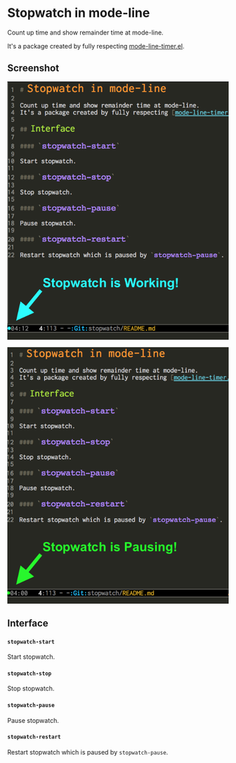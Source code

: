 # Stopwatch in mode-line

Count up time and show remainder time at mode-line.

It's a package created by fully respecting [mode-line-timer.el](https://github.com/syohex/emacs-mode-line-timer).

## Screenshot
![working](image/working.png)

![pausing](image/pausing.png)

## Interface

#### `stopwatch-start`

Start stopwatch.

#### `stopwatch-stop`

Stop stopwatch.

#### `stopwatch-pause`

Pause stopwatch.

#### `stopwatch-restart`

Restart stopwatch which is paused by `stopwatch-pause`.
